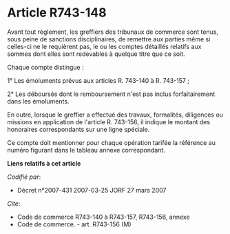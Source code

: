 # Article R743-148

Avant tout règlement, les greffiers des tribunaux de commerce sont tenus, sous peine de sanctions disciplinaires, de remettre
aux parties même si celles-ci ne le requièrent pas, le ou les comptes détaillés relatifs aux sommes dont elles sont
redevables à quelque titre que ce soit.

Chaque compte distingue :

1° Les émoluments prévus aux articles R. 743-140 à R. 743-157 ;

2° Les déboursés dont le remboursement n'est pas inclus forfaitairement dans les émoluments.

En outre, lorsque le greffier a effectué des travaux, formalités, diligences ou missions en application de l'article R.
743-156, il indique le montant des honoraires correspondants sur une ligne spéciale.

Ce compte doit mentionner pour chaque opération tarifée la référence au numéro figurant dans le tableau annexe correspondant.

**Liens relatifs à cet article**

_Codifié par_:

  - Décret n°2007-431 2007-03-25 JORF 27 mars 2007

_Cite_:

  - Code de commerce R743-140 à R743-157, R743-156, annexe
  - Code de commerce. - art. R743-156 (M)
